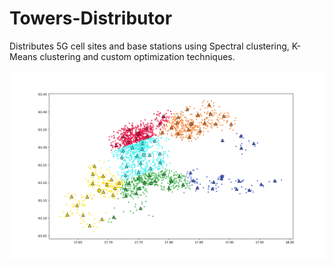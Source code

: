 # Towers-Distributor
Distributes 5G cell sites and base stations using Spectral clustering, K-Means clustering and custom optimization techniques.

![Output plotted using matplotlib](https://github.com/AjayRajNelapudi/Towers-Distributor/blob/master/cellsite-optimization.png)
